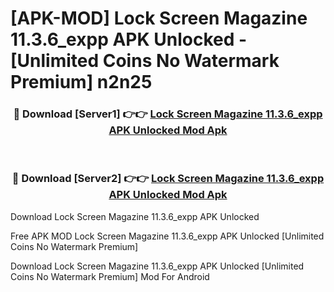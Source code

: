 # [APK-MOD] Lock Screen Magazine 11.3.6_expp APK Unlocked - [Unlimited Coins No Watermark Premium] n2n25



<div align="center">
<h3>🔴 Download [Server1] 👉👉 <a href="https://momento.my/?title=Lock_Screen_Magazine_11.3.6_expp_APK_Unlocked">Lock Screen Magazine 11.3.6_expp APK Unlocked Mod Apk</a></h3><br>

<h3>🔴 Download [Server2] 👉👉 <a href="https://momento.my/?title=Lock_Screen_Magazine_11.3.6_expp_APK_Unlocked">Lock Screen Magazine 11.3.6_expp APK Unlocked Mod Apk</a></h3>
</div>



Download Lock Screen Magazine 11.3.6_expp APK Unlocked 

Free APK MOD Lock Screen Magazine 11.3.6_expp APK Unlocked [Unlimited Coins No Watermark Premium]

Download Lock Screen Magazine 11.3.6_expp APK Unlocked [Unlimited Coins No Watermark Premium] Mod For Android
